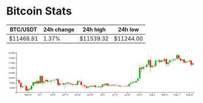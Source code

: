 # Bitcoin Stats

BTC/USDT|24h change|24h high|24h low|
|---|---|---|---|
|$11468.81|1.37%|$11539.32|$11244.00|

<img src="./chart.svg">
